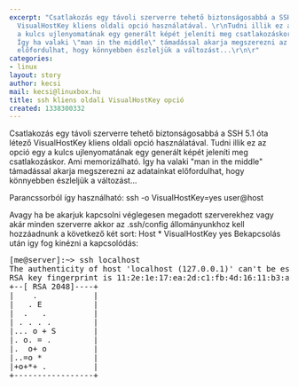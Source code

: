 ```yaml
---
excerpt: "Csatlakozás egy távoli szerverre tehető biztonságosabbá a SSH 5.1 óta létező
  VisualHostKey kliens oldali opció használatával. \r\nTudni illik ez az opció egy
  a kulcs ujlenyomatának egy generált képét jeleníti meg csatlakozáskor. Ami memorizálható.
  Így ha valaki \"man in the middle\" támadással akarja megszerezni az adatainkat
  előfordulhat, hogy könnyebben észleljük a változást...\r\n\r"
categories:
- linux
layout: story
author: kecsi
mail: kecsi@linuxbox.hu
title: ssh kliens oldali VisualHostKey opció
created: 1338300332
---
```

Csatlakozás egy távoli szerverre tehető biztonságosabbá a SSH 5.1 óta létező VisualHostKey kliens oldali opció használatával. 
Tudni illik ez az opció egy a kulcs ujlenyomatának egy generált képét jeleníti meg csatlakozáskor. Ami memorizálható. Így ha valaki "man in the middle" támadással akarja megszerezni az adatainkat előfordulhat, hogy könnyebben észleljük a változást...

Parancssorból így használható:
</code>
ssh -o VisualHostKey=yes user@host
</code>

Avagy ha be akarjuk kapcsolni véglegesen megadott szerverekhez vagy akár minden szerverre akkor az .ssh/config állományunkhoz kell hozzáadnunk a következő két sort:
</code>
Host *
        VisualHostKey           yes
</code>
Bekapcsolás után igy fog kinézni a kapcsolódás:
<pre>
[me@server]:~> ssh localhost
The authenticity of host 'localhost (127.0.0.1)' can't be established.
RSA key fingerprint is 11:2e:1e:17:ea:2d:c1:fb:4d:16:11:b3:a2:06:11:11.
+--[ RSA 2048]----+
|    .            |
|   . E           |
|  .   .          |
| . . . .         |
|... o + S        |
|. o. = .         |
|.  o+ o          |
|..=o *           |
|+o+*+ .          |
+-----------------+
</pre>
